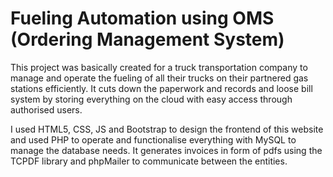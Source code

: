 
# Fueling Automation using OMS (Ordering Management System)

This project was basically created for a truck transportation company to manage and operate the fueling of all their trucks on their partnered gas stations efficiently. It cuts down the paperwork and records and loose bill system by storing everything on the cloud with easy access through authorised users.

I used HTML5, CSS, JS and Bootstrap to design the frontend of this website and used PHP to operate and functionalise everything with MySQL to manage the database needs.
It generates invoices in form of pdfs using the TCPDF library and phpMailer to communicate between the entities.

